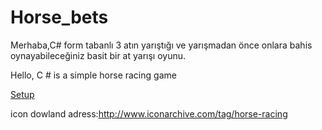 # Horse_bets
Merhaba,C# form tabanlı 3 atın yarıştığı ve yarışmadan önce onlara bahis oynayabileceğiniz basit bir at yarışı oyunu.

Hello, C # is a simple horse racing game



[Setup](https://github.com/utkuglsvn/BASIC_HORCE_RACE/blob/master/Setup_Horcerace.msi)


icon dowland adress:http://www.iconarchive.com/tag/horse-racing
